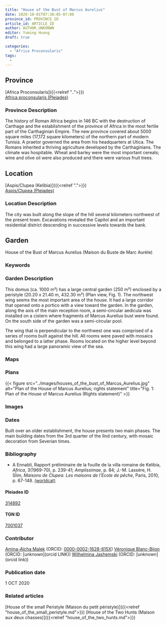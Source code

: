 ```yaml
---
title: "House of the Bust of Marcus Aurelius"
date: 2020-10-01T07:38:05-07:00
province_id: PROVINCE_ID
article_id: ARTICLE_ID
author: AUTHOR_UNKONWN
editor: Yuming Huang
draft: true

categories:
  - "Africa Proconsularis"
tags:
  -
---
```


## Province
[Africa Proconsularis]({{<relref "..">}}) \
[Africa proconsularis (Pleiades)](https://pleiades.stoa.org/places/991341)

### Province Description
The history of Roman Africa begins in 146 BC with the destruction of Carthage and the establishment of the province of Africa in the most fertile part of the Carthaginian Empire.  The new province covered about 5000 square miles (17,172 square kilometers) of the northern part of modern Tunisia.  A praetor governed the area from his headquarters at Utica.  The Romans inherited a thriving agriculture developed by the Carthaginians.  The climate was hospitable.  Wheat and barley were the most important cereals; wine and olive oil were also produced and there were various fruit trees.

## Location

[Aspis/Clupea (Kelibia)]({{<relref ".">}}) \
[Aspis/Clupea (Pleiades)](https://pleiades.stoa.org/places/314892)

### Location Description
The city was built along the slope of the hill several kilometers northwest of the present town. Excavations revealed the Capitol and an important residential district descending in successive levels towards the bank.

<!--## Sublocation-->

<!--
[AREA WITHIN LOCATION, LIKE “PALATINE HILL”](GEOREFERENCE LINK)
A sublocation is any area larger than an individual garden, but located within a location. I would always try to include a link to a controlled vocabulary here if possible. This ID may well be different from the Garden ID, e.g., Pompeii versus a Garden in one of the houses which has its own Pleiades ID.
-->

<!--### Sublocation Description-->

<!-- DESCRIPTION -->

## Garden
House of the Bust of Marcus Aurelius (Maison du Buste de Marc Aurèle)

### Keywords
<!-- [urban villas](#) -->

### Garden Description
This domus (ca. 1000 m²) has a large central garden (250 m²) enclosed by a peristyle (20.20 x 21.40 m, 432.30 m²) (Plan view, Fig. 1).  The northwest wing seems the most important area of the house.  It had a large corridor that opened onto a portico with a view toward the garden.  In the garden, along the axis of the main reception room, a semi-circular aedicula was installed on a cistern where fragments of Marcus Aurelius bust were found.  On the south side of the garden was a semi-circular pool.

The wing that is perpendicular to the northwest one was comprised of a series of rooms built against the hill.  All rooms were paved with mosaics and belonged to a latter phase.  Rooms located on the higher level beyond this wing had a large panoramic view of the sea.


### Maps

<!--
{{< figure src="IMG_URL" alt="ALT_TEXT" title="CAPTION" >}}
-->

### Plans
{{< figure src="../images/houses_of_the_bust_of_Marcus_Aurelius.jpg" alt="Plan of the House of Marcus Aurelius; rights statement" title="Fig. 1: Plan of the House of Marcus Aurelius (Rights statement)" >}}

<!--{{< figure src="../images/cologne_atrium_plan1_EUR_GI_ColClaAA_Ah_carroll.jpg" alt="Plan of the Atrium House at Colonia Claudia Ara Agrippinensium (Cologne); rights statement" title="Plan 1: Plan of the so-called 'atrium house' with an apsidal pool (P) in its garden courtyard (G). Adapted from Precht 1971, fig. 2. (Rights statement)" >}}-->

### Images

<!--
{{< figure src="IMG_URL" alt="ALT_TEXT" title="CAPTION" >}}
-->

### Dates
Built over an older establishment, the house presents two main phases.  The main building dates from the 3rd quarter of the IInd century, with mosaic decoration from Severian times.

### Bibliography
- A Ennabli, Rapport préliminaire de la fouille de la villa romaine de Kelibia, *Africa*, 3(1969-70), p. 239-41; *Amplissimae*, p. 84; J.-M. Lassère, H. Slim, *Maisons de Clupea. Les maisons de l’Ecole de pêche*, Paris, 2010, p. 67-148. [(worldcat)](http://www.worldcat.org/oclc/701795957)

<!--#### Periodo ID-->

<!-- [PERIODO_ID](https://pleiades.stoa.org/places/PLEIADES_ID) -->

#### Pleiades ID
[314892](https://pleiades.stoa.org/places/314892)

#### TGN ID
[7001037](http://vocab.getty.edu/page/tgn/7001037)

### Contributor
[Amina-Aïcha Malek](link) (ORCID: [0000-0002-1628-615X](https://orcid.org/0000-0002-1628-615X))
[Véronique Blanc-Bijon](link) (ORCID: [unknown](orcid LINK))
[Wilhelmina Jashemski](link) (ORCID: [unknown](orcid link))

### Publication date
1 OCT 2020

### Related articles
[House of the small Peristyle (Maison du petit péristyle)]({{<relref "house_of_the_small_peristyle.md">}})
[House of the Two Hunts (Maison aux deux chasses)]({{<relref "house_of_the_two_hunts.md">}})
